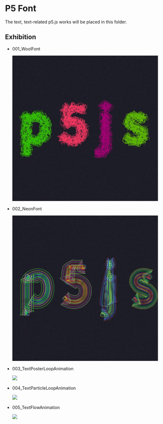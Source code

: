 # P5 Font

The text, text-related p5.js works will be placed in this folder.

## Exhibition

- 001_WoolFont

  ![](./001_WoolFont/preview.png)

- 002_NeonFont

  ![](./002_NeonFont/preview.png)

- 003_TextPosterLoopAnimation

  ![](./003_TextPosterLoopAnimation/preview.gif)

- 004_TextParticleLoopAnimation

  ![](./004_TextParticleLoopAnimation/preview.gif)

- 005_TextFlowAnimation

  ![](./005_TextFlowAnimation/preview.gif)
